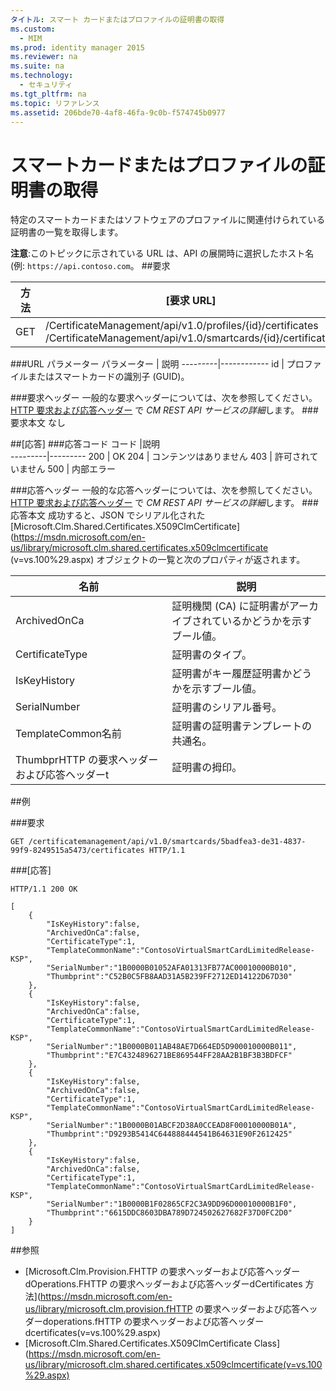 ```yaml
---
タイトル: スマート カードまたはプロファイルの証明書の取得
ms.custom:
  - MIM
ms.prod: identity manager 2015
ms.reviewer: na
ms.suite: na
ms.technology:
  - セキュリティ
ms.tgt_pltfrm: na
ms.topic: リファレンス
ms.assetid: 206bde70-4af8-46fa-9c0b-f574745b0977
---
```

# スマートカードまたはプロファイルの証明書の取得
特定のスマートカードまたはソフトウェアのプロファイルに関連付けられている証明書の一覧を取得します。

**注意**:このトピックに示されている URL は、API の展開時に選択したホスト名 (例: `https://api.contoso.com`。
##要求


方法  |[要求 URL]  
---------|---------
GET     |/CertificateManagement/api/v1.0/profiles/{id}/certificates <br/>/CertificateManagement/api/v1.0/smartcards/{id}/certificates

###URL パラメーター
パラメーター | 説明
---------|------------
id | プロファイルまたはスマートカードの識別子 (GUID)。

###要求ヘッダー
一般的な要求ヘッダーについては、次を参照してください。 [HTTP 要求および応答ヘッダー](certificate-management-rest-api-service-details.md#HttpHeaders) で *CM REST API サービスの詳細*します。
###要求本文
なし

##[応答]
###応答コード
コード  |説明  
---------|---------
200     | OK
204 | コンテンツはありません
403 | 許可されていません
500 | 内部エラー

###応答ヘッダー
一般的な応答ヘッダーについては、次を参照してください。 [HTTP 要求および応答ヘッダー](certificate-management-rest-api-service-details.md#HttpHeaders) で *CM REST API サービスの詳細*します。
###応答本文
成功すると、JSON でシリアル化された [Microsoft.Clm.Shared.Certificates.X509ClmCertificate] (https://msdn.microsoft.com/en-us/library/microsoft.clm.shared.certificates.x509clmcertificate (v=vs.100%29.aspx) オブジェクトの一覧と次のプロパティが返されます。

名前 | 説明
-----|------------
ArchivedOnCa | 証明機関 (CA) に証明書がアーカイブされているかどうかを示すブール値。
CertificateType | 証明書のタイプ。
IsKeyHistory | 証明書がキー履歴証明書かどうかを示すブール値。
SerialNumber | 証明書のシリアル番号。
TemplateCommon名前 | 証明書の証明書テンプレートの共通名。
ThumbprHTTP の要求ヘッダーおよび応答ヘッダーt | 証明書の拇印。

##例

###要求
```
GET /certificatemanagement/api/v1.0/smartcards/5badfea3-de31-4837-99f9-8249515a5473/certificates HTTP/1.1
```
###[応答]
```
HTTP/1.1 200 OK

[
    {
        "IsKeyHistory":false,
        "ArchivedOnCa":false,
        "CertificateType":1,
        "TemplateCommonName":"ContosoVirtualSmartCardLimitedRelease-KSP",
        "SerialNumber":"1B0000B01052AFA01313FB77AC00010000B010",
        "Thumbprint":"C52B0C5FB8AAD31A5B239FF2712ED14122D67D30"
    },
    {
        "IsKeyHistory":false,
        "ArchivedOnCa":false,
        "CertificateType":1,
        "TemplateCommonName":"ContosoVirtualSmartCardLimitedRelease-KSP",
        "SerialNumber":"1B0000B011AB48AE7D664ED5D900010000B011",
        "Thumbprint":"E7C4324896271BE869544FF28AA2B1BF3B3BDFCF"
    },
    {
        "IsKeyHistory":false,
        "ArchivedOnCa":false,
        "CertificateType":1,
        "TemplateCommonName":"ContosoVirtualSmartCardLimitedRelease-KSP",
        "SerialNumber":"1B0000B01ABCF2D38A0CCEAD8F00010000B01A",
        "Thumbprint":"D9293B5414C644888444541B64631E90F2612425"
    },
    {
        "IsKeyHistory":false,
        "ArchivedOnCa":false,
        "CertificateType":1,
        "TemplateCommonName":"ContosoVirtualSmartCardLimitedRelease-KSP",
        "SerialNumber":"1B0000B1F02865CF2C3A9DD96D00010000B1F0",
        "Thumbprint":"6615DDC8603DBA789D724502627682F37D0FC2D0"
    }
]
```       
##参照

- [Microsoft.Clm.Provision.FHTTP の要求ヘッダーおよび応答ヘッダーdOperations.FHTTP の要求ヘッダーおよび応答ヘッダーdCertificates 方法](https://msdn.microsoft.com/en-us/library/microsoft.clm.provision.fHTTP の要求ヘッダーおよび応答ヘッダーdoperations.fHTTP の要求ヘッダーおよび応答ヘッダーdcertificates(v=vs.100%29.aspx)
- [Microsoft.Clm.Shared.Certificates.X509ClmCertificate Class](https://msdn.microsoft.com/en-us/library/microsoft.clm.shared.certificates.x509clmcertificate(v=vs.100%29.aspx)


<!--HONumber=Mar16_HO1-->


